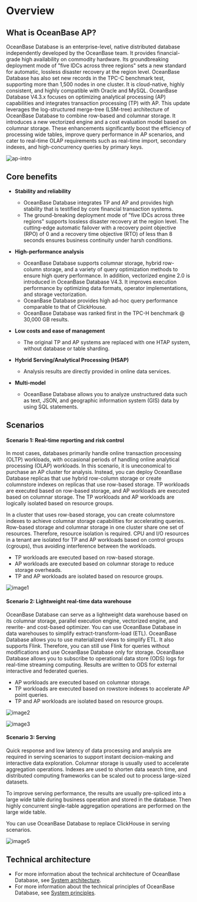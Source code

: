 # Overview

## What is OceanBase AP?

OceanBase Database is an enterprise-level, native distributed database independently developed by the OceanBase team. It provides financial-grade high availability on commodity hardware. Its groundbreaking deployment mode of "five IDCs across three regions" sets a new standard for automatic, lossless disaster recovery at the region level. OceanBase Database has also set new records in the TPC-C benchmark test, supporting more than 1,500 nodes in one cluster. It is cloud-native, highly consistent, and highly compatible with Oracle and MySQL. OceanBase Database V4.3.x focuses on optimizing analytical processing (AP) capabilities and integrates transaction processing (TP) with AP. This update leverages the log-structured merge-tree (LSM-tree) architecture of OceanBase Database to combine row-based and columnar storage. It introduces a new vectorized engine and a cost evaluation model based on columnar storage. These enhancements significantly boost the efficiency of processing wide tables, improve query performance in AP scenarios, and cater to real-time OLAP requirements such as real-time import, secondary indexes, and high-concurrency queries by primary keys.

![ap-intro](https://obportal.s3.ap-southeast-1.amazonaws.com/doc/img/OceanBase-Database-EN/ap-intro.png)

## Core benefits

* **Stability and reliability**

   * OceanBase Database integrates TP and AP and provides high stability that is testified by core financial transaction systems.
   * The ground-breaking deployment mode of "five IDCs across three regions" supports lossless disaster recovery at the region level. The cutting-edge automatic failover with a recovery point objective (RPO) of 0 and a recovery time objective (RTO) of less than 8 seconds ensures business continuity under harsh conditions.

* **High-performance analysis**

   * OceanBase Database supports columnar storage, hybrid row-column storage, and a variety of query optimization methods to ensure high query performance. In addition, vectorized engine 2.0 is introduced in OceanBase Database V4.3. It improves execution performance by optimizing data formats, operator implementations, and storage vectorization.
   * OceanBase Database provides high ad-hoc query performance comparable to that of ClickHouse.
   * OceanBase Database was ranked first in the TPC-H benchmark @ 30,000 GB results.

* **Low costs and ease of management**

   * The original TP and AP systems are replaced with one HTAP system, without database or table sharding.

* **Hybrid Serving/Analytical Processing (HSAP)**

   * Analysis results are directly provided in online data services.

* **Multi-model**

   * OceanBase Database allows you to analyze unstructured data such as text, JSON, and geographic information system (GIS) data by using SQL statements.

## Scenarios

#### Scenario 1: Real-time reporting and risk control

In most cases, databases primarily handle online transaction processing (OLTP) workloads, with occasional periods of handling online analytical processing (OLAP) workloads. In this scenario, it is uneconomical to purchase an AP cluster for analysis. Instead, you can deploy OceanBase Database replicas that use hybrid row-column storage or create columnstore indexes on replicas that use row-based storage. TP workloads are executed based on row-based storage, and AP workloads are executed based on columnar storage. The TP workloads and AP workloads are logically isolated based on resource groups.

In a cluster that uses row-based storage, you can create columnstore indexes to achieve columnar storage capabilities for accelerating queries. Row-based storage and columnar storage in one cluster share one set of resources. Therefore, resource isolation is required. CPU and I/O resources in a tenant are isolated for TP and AP workloads based on control groups (cgroups), thus avoiding interference between the workloads.

- TP workloads are executed based on row-based storage.
- AP workloads are executed based on columnar storage to reduce storage overheads.
- TP and AP workloads are isolated based on resource groups.

![image1](https://obportal.s3.ap-southeast-1.amazonaws.com/doc/img/OceanBase-Database-EN/Scenario1.png)

#### Scenario 2: Lightweight real-time data warehouse

OceanBase Database can serve as a lightweight data warehouse based on its columnar storage, parallel execution engine, vectorized engine, and rewrite- and cost-based optimizer. You can use OceanBase Database in data warehouses to simplify extract-transform-load (ETL). OceanBase Database allows you to use materialized views to simplify ETL. It also supports Flink. Therefore, you can still use Flink for queries without modifications and use OceanBase Database only for storage. OceanBase Database allows you to subscribe to operational data store (ODS) logs for real-time streaming computing. Results are written to ODS for external interactive and federated queries.

- AP workloads are executed based on columnar storage.
- TP workloads are executed based on rowstore indexes to accelerate AP point queries.
- TP and AP workloads are isolated based on resource groups.

![image2](https://obportal.s3.ap-southeast-1.amazonaws.com/doc/img/OceanBase-Database-EN/Scenario2-1.png)

![image3](https://obportal.s3.ap-southeast-1.amazonaws.com/doc/img/OceanBase-Database-EN/Scenario2-2.png)

#### Scenario 3: Serving

Quick response and low latency of data processing and analysis are required in serving scenarios to support instant decision-making and interactive data exploration. Columnar storage is usually used to accelerate aggregation operations. Indexes are used to shorten data search time, and distributed computing frameworks can be scaled out to process large-sized datasets.

To improve serving performance, the results are usually pre-spliced into a large wide table during business operation and stored in the database. Then highly concurrent single-table aggregation operations are performed on the large wide table.

You can use OceanBase Database to replace ClickHouse in serving scenarios.

![image5](https://obportal.s3.ap-southeast-1.amazonaws.com/doc/img/OceanBase-Database-EN/Scenario3.png)

## Technical architecture

* For more information about the technical architecture of OceanBase Database, see [System architecture](https://en.oceanbase.com/docs/common-oceanbase-database-10000000001375343).
* For more information about the technical principles of OceanBase Database, see [System principles](https://en.oceanbase.com/docs/common-oceanbase-database-10000000001375386).
